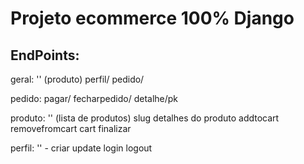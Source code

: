 <h1>Projeto ecommerce 100% Django</h1>

<h2>EndPoints:</h2>
geral:
    '' (produto)
    perfil/
    pedido/

pedido:
    pagar/
    fecharpedido/
    detalhe/pk

produto:
    '' (lista de produtos)
    slug detalhes do produto
    addtocart
    removefromcart
    cart
    finalizar

perfil:
    '' - criar
    update
    login
    logout
